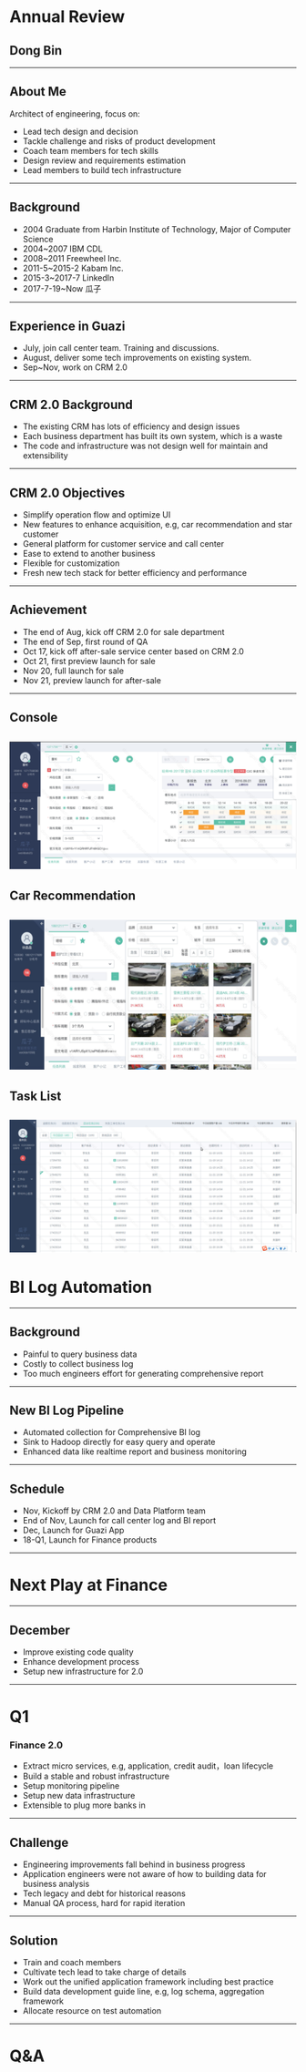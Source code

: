 # Annual Review
## Dong Bin
---
## About Me
Architect of engineering, focus on:
- Lead tech design and decision
- Tackle challenge and risks of product development
- Coach team members for tech skills
- Design review and requirements estimation
- Lead members to build tech infrastructure
---
## Background
- 2004 Graduate from Harbin Institute of Technology, Major of Computer Science
- 2004~2007 IBM CDL
- 2008~2011 Freewheel Inc.
- 2011-5~2015-2 Kabam Inc.
- 2015-3~2017-7 LinkedIn
- 2017-7-19~Now 瓜子
---
## Experience in Guazi
- July, join call center team. Training and discussions.
- August, deliver some tech improvements on existing system.
- Sep~Nov, work on CRM 2.0
---
## CRM 2.0 Background
- The existing CRM has lots of efficiency and design issues
- Each business department has built its own system, which is a waste
- The code and infrastructure was not design well for maintain and extensibility
---
## CRM 2.0 Objectives
- Simplify operation flow and optimize UI
- New features to enhance acquisition, e.g, car recommendation and star customer
- General platform for customer service and call center
- Ease to extend to another business
- Flexible for customization
- Fresh new tech stack for better efficiency and performance
---
## Achievement
- The end of Aug, kick off CRM 2.0 for sale department
- The end of Sep, first round of QA
- Oct 17, kick off after-sale service center based on CRM 2.0
- Oct 21, first preview launch for sale
- Nov 20, full launch for sale
- Nov 21, preview launch for after-sale

---
## Console
![Console](annual-report/assets/console.png)
---
## Car Recommendation
![Recommendation](annual-report/assets/recommendation.png)
---
## Task List
![Clue List](annual-report/assets/cluelist.png)
---
# BI Log Automation
---
## Background
- Painful to query business data
- Costly to collect business log
- Too much engineers effort for generating comprehensive report

---
## New BI Log Pipeline
- Automated collection for Comprehensive BI log
- Sink to Hadoop directly for easy query and operate
- Enhanced data like realtime report and business monitoring
---
## Schedule
- Nov, Kickoff by CRM 2.0 and Data Platform team
- End of Nov, Launch for call center log and BI report
- Dec, Launch for Guazi App
- 18-Q1, Launch for Finance products
---
# Next Play at Finance
---
## December
- Improve existing code quality
- Enhance development process
- Setup new infrastructure for 2.0
---
# Q1
### Finance 2.0
- Extract micro services, e.g, application, credit audit，loan lifecycle
- Build a stable and robust infrastructure
- Setup monitoring pipeline
- Setup new data infrastructure
- Extensible to plug more banks in

---
## Challenge
- Engineering improvements fall behind in business progress
- Application engineers were not aware of how to building data for business analysis
- Tech legacy and debt for historical reasons
- Manual QA process, hard for rapid iteration
---
## Solution
- Train and coach members
- Cultivate tech lead to take charge of details
- Work out the unified application framework including best practice
- Build data development guide line, e.g, log schema, aggregation framework
- Allocate resource on test automation
---
# Q&A
